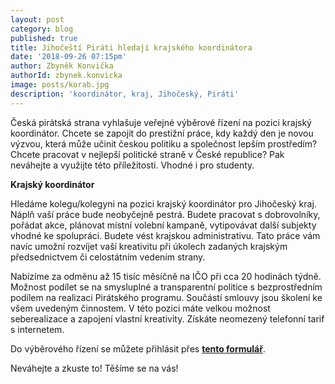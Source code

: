 ```yaml
---
layout: post
category: blog
published: true
title: Jihočeští Piráti hledají krajského koordinátora
date: '2018-09-26 07:15pm'
author: Zbyněk Konvička
authorId: zbynek.konvicka
image: posts/korab.jpg
description: 'koordinátor, kraj, Jihočeský, Piráti'
---
```

Česká pirátská strana vyhlašuje veřejné výběrové řízení na pozici krajský koordinátor. Chcete se zapojit do prestižní práce, kdy každý den je novou výzvou, která může učinit českou politiku a společnost lepším prostředím? Chcete pracovat v nejlepší politické straně v České republice? Pak neváhejte a využijte této příležitosti. Vhodné i pro studenty.

__Krajský koordinátor__

Hledáme kolegu/kolegyni na pozici krajský koordinátor pro Jihočeský kraj. Náplň vaší práce bude neobyčejně pestrá. Budete pracovat s dobrovolníky, pořádat akce, plánovat místní volební kampaně, vytipovávat další subjekty vhodné ke spolupráci. Budete vést krajskou administrativu. Tato práce vám navíc umožní rozvíjet vaší kreativitu při úkolech zadaných krajským předsednictvem či celostátním vedením strany.

Nabízíme za odměnu až 15 tisíc měsíčně na IČO při cca 20 hodinách týdně. Možnost podílet se na smysluplné a transparentní politice s bezprostředním podílem na realizaci Pirátského programu. Součástí smlouvy jsou školení ke všem uvedeným činnostem. V této pozici máte velkou možnost seberealizace a zapojení vlastní kreativity. Získáte neomezený telefonní tarif s internetem.

Do výběrového řízení se můžete přihlásit přes __[tento formulář](https://airtable.com/shruMWC5T5xGe95zJ)__.

Neváhejte a zkuste to! Těšíme se na vás!

